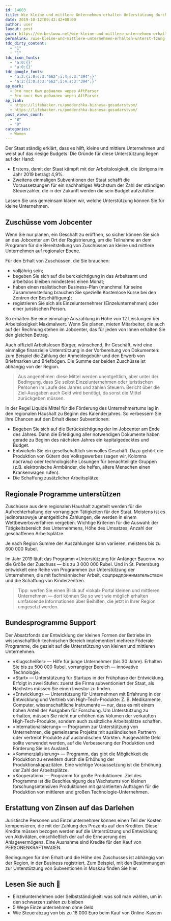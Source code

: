 ```yaml
---
id: 14603
title: Wie kleine und mittlere Unternehmen erhalten Unterstützung durch den Staat
date: 2019-10-12T09:42:42+00:00
author: user
layout: post
guid: https://de.bestwow.net/wie-kleine-und-mittlere-unternehmen-erhalten-unterst-tzung-durch-den-staat/
permalink: /wie-kleine-und-mittlere-unternehmen-erhalten-unterst-tzung-durch-den-staat/
tdc_dirty_content:
  - "1"
  - "1"
tdc_icon_fonts:
  - 'a:0:{}'
  - 'a:0:{}'
tdc_google_fonts:
  - 'a:2:{i:0;s:3:"662";i:4;s:3:"394";}'
  - 'a:2:{i:0;s:3:"662";i:4;s:3:"394";}'
ap_mark:
  - Это пост был добавлен через AftParser
  - Это пост был добавлен через AftParser
ap_link:
  - https://lifehacker.ru/podderzhka-biznesa-gosudarstvom/
  - https://lifehacker.ru/podderzhka-biznesa-gosudarstvom/
post_views_count:
  - "8"
  - "8"
categories:
  - Women
---
```

Der Staat ständig erklärt, dass es hilft, kleine und mittlere Unternehmen und weist auf das riesige Budgets. Die Gründe für diese Unterstützung liegen auf der Hand:

  * Erstens, damit der Staat kämpft mit der Arbeitslosigkeit, die übrigens im Jahr 2019 beträgt 4,9%.
  * Zweitens einmaligen Subventionen der Staat schafft die Voraussetzungen für ein nachhaltiges Wachstum der Zahl der ständigen Steuerzahler, die in der Zukunft werden die sein Budget aufzufüllen.

Lassen Sie uns gemeinsam klären wir, welche Unterstützung können Sie für kleine Unternehmen.

## Zuschüsse vom Jobcenter

Wenn Sie nur planen, ein Geschäft zu eröffnen, so sicher können Sie sich an das Jobcenter am Ort der Registrierung, um die Teilnahme an dem Programm für die Bereitstellung von Zuschüssen an kleine und mittlere Unternehmen auf regionaler Ebene.

Für den Erhalt von Zuschüssen, die Sie brauchen:

  * volljährig sein;
  * begeben Sie sich auf die bercksichtigung in das Arbeitsamt und arbeitslos bleiben mindestens einen Monat;
  * haben einen realistischen Business-Plan (manchmal für seine Zusammenstellung brauchen Sie spezielle Kostenlose Kurse bei den Zentren der Beschäftigung);
  * registrieren Sie sich als Einzelunternehmer (Einzelunternehmen) oder einer juristischen Person.

So erhalten Sie eine einmalige Auszahlung in Höhe von 12 Leistungen bei Arbeitslosigkeit Maximalwert. Wenn Sie planen, mieten Mitarbeiter, die auch auf der Rechnung stehen im Jobcenter, das für jeden von Ihnen erhalten Sie den gleichen Betrag.

Auch offiziell Arbeitslosen Bürger, wünschend, Ihr Geschäft, wird eine einmalige finanzielle Unterstützung in der Vorbereitung von Dokumenten: zum Beispiel die Zahlung der Anmeldegebühr und den Erwerb von Briefmarken und Briefbögen. Die Summe der beiden Zuschüsse ist abhängig von der Region.

> Aus angenehmer: diese Mittel werden unentgeltlich, aber unter der Bedingung, dass Sie selbst Einzelunternehmen oder juristischen Personen im Laufe des Jahres und zahlen Steuern. Bericht über die Ziel-Ausgaben auch Geld wird benötigt, da sonst die Mittel zurückgeben müssen.

In der Regel Liquide Mittel für die Förderung des Unternehmertums lag in den regionalen Haushalt zu Beginn des Kalenderjahres. So verbessern Sie Ihre Chancen auf den Erhalt dieser Subventionen:

  * Begeben Sie sich auf die Berücksichtigung der im Jobcenter am Ende des Jahres. Dann die Erledigung aller notwendigen Dokumente haben gerade zu Beginn des nächsten Jahres ein kapitalgedecktes und Budget.
  * Entwickeln Sie ein gesellschaftlich sinnvolles Geschäft. Dazu gehört die Produktion von Gütern des Volksgewerbes (sagen wir, Kolomna пастилы) oder technologische Lösungen für benachteiligte Gruppen (z.B. elektronische Armbänder, die helfen, ältere Menschen einen Krankenwagen rufen).
  * Die Schaffung zusätzlicher Arbeitsplätze.

## Regionale Programme unterstützen

Zuschüsse aus dem regionalen Haushalt zugeteilt werden für die Aufrechterhaltung der vorrangigen Tätigkeiten für den Staat. Meistens ist es jedinorasowyje unentgeltliche Zahlungen, die werden in einem Wettbewerbsverfahren vergeben. Wichtige Kriterien für die Auswahl: der Tätigkeitsbereich des Unternehmens, Höhe des Umsatzes, Anzahl der geschaffenen Arbeitsplätze.

Je nach Region Summe der Auszahlungen kann variieren, meistens bis zu 600 000 Rubel.

Im Jahr 2019 läuft das Programm «Unterstützung für Anfänger Bauern», wo die Größe der Zuschuss — bis zu 3 000 000 Rubel. Und in St. Petersburg entwickelt eine Reihe von Programmen zur Unterstützung der Unternehmen, die mit fachmännischer Arbeit, соцпредпринимательством und die Schaffung von Kinderzentren.

> Tipp: werfen Sie einen Blick auf «lokal» Portal kleinen und mittleren Unternehmen — dort können Sie so weit wie möglich erhalten umfassende Informationen über Beihilfen, die jetzt in Ihrer Region umgesetzt werden.

## Bundesprogramme Support

Der Absatzfonds der Entwicklung der kleinen Formen der Betriebe im wissenschaftlich-technischen Bereich implementiert mehrere Föderale Programme, die gezielt auf die Unterstützung von kleinen und mittleren Unternehmen.

  * «Klugscheißer» — Hilfe für junge Unternehmer (bis 30 Jahre). Erhalten Sie bis zu 500 000 Rubel, vorrangiger Bereich — innovative Technologie.
  * «Start» — Unterstützung für Startups in der Frühphase der Entwicklung. Erfolgt in zwei Stufen: zuerst die Firma subventioniert der Staat, als Nächstes müssen Sie einen Investor zu finden.
  * «Entwicklung» — Unterstützung für Unternehmen mit Erfahrung in der Entwicklung und Vertrieb von High-Tech-Produkte: Z. B. Medikamente, Computer, wissenschaftliche Instrumente — nur, dass es mit einem hohen Anteil der Ausgaben für Forschung. Um Unterstützung zu erhalten, müssen Sie nicht nur erhöhen das Volumen der verkauften High-Tech-Produkte, sondern auch zusätzliche Arbeitsplätze schaffen.
  * «Internationalisierung» — Programm zur Unterstützung von Unternehmen, die gemeinsame Projekte mit ausländischen Partnern oder vertreibt Produkte auf ausländischen Märkten. Ausgewählte Geld sollte verwendet werden, auf die Verbesserung der Produktion und Förderung Sie ins Ausland.
  * «Kommerzialisierung» — Programm, das gibt die Möglichkeit die Produktion zu erweitern durch die Erhöhung der Produktionskapazitäten. Eine wichtige Voraussetzung ist die Erhöhung der Zahl der Arbeitsplätze.
  * «Kooperation» — Programm für große Produktionen. Ziel des Programms ist die Beschleunigung des Wachstums von kleinen forschungsintensiven Produktionen mit garantierten Aufträgen für die Produktion von mittleren und großen Technologie-Unternehmen.

## Erstattung von Zinsen auf das Darlehen

Juristische Personen und Einzelunternehmer können einen Teil der Kosten kompensieren, die mit der Zahlung des Prozents auf den Krediten. Diese Kredite müssen bezogen werden auf die Unterstützung und Entwicklung von Aktivitäten, einschließlich der auf die Erneuerung des Anlagevermögens. Eine Ausnahme sind Kredite für den Kauf von PERSONENKRAFTWAGEN.

Bedingungen für den Erhalt und die Höhe des Zuschusses ist abhängig von der Region, in der Business registriert. Zum Beispiel, mit den Bestimmungen zur Unterstützung von Subventionen in Moskau finden Sie hier.

<div>
  <h2 class="read-also__title">
    <span>Lesen Sie auch</span> <span>🧐 </span>
  </h2>
  
  <ul class="read-also__list">
    <li>
      Einzelunternehmen oder Selbstständigkeit: was soll man wählen, um in den schwarzen zahlen zu bleiben
    </li>
    <li>
      5 Wege Einzelunternehmen ohne Geld
    </li>
    <li>
      Wie Steuerabzug von bis zu 18 000 Euro beim Kauf von Online-Kassen
    </li>
  </ul>
</div>